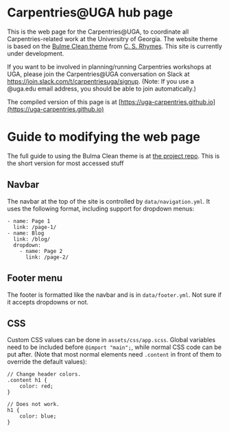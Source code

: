 # Carpentries@UGA hub page

This is the web page for the Carpentries@UGA, to coordinate all Carpentries-related work at the Universitry of Georgia. The website theme is based on the [Bulme Clean theme](https://github.com/chrisrhymes/bulma-clean-theme/) from [C. S. Rhymes](https://github.com/chrisrhymes/). This site is currently under development.

If you want to be involved in planning/running Carpentries workshops at UGA, please join the Carpentries@UGA conversation on Slack at https://join.slack.com/t/carpentriesuga/signup. (Note: If you use a @uga.edu email address, you should be able to join automatically.)

The compiled version of this page is at [https://uga-carpentries.github.io](https://uga-carpentries.github.io)

# Guide to modifying the web page

The full guide to using the Bulma Clean theme is at [the project repo]("https://github.com/chrisrhymes/bulma-clean-theme"). This is the short version for most accessed stuff

## Navbar
The navbar at the top of the site is controlled by `data/navigation.yml`. It uses the following format, including support for dropdown menus:
```
- name: Page 1
  link: /page-1/
- name: Blog
  link: /blog/
  dropdown: 
    - name: Page 2
      link: /page-2/
```

## Footer menu
The footer is formatted like the navbar and is in `data/footer.yml`. Not sure if it accepts dropdowns or not.

## CSS
Custom CSS values can be done in `assets/css/app.scss`. Global variables need to be included before `@import "main";`, while normal CSS code can be put after. (Note that most normal elements need `.content` in front of them to override the default values):
```
// Change header colors.
.content h1 {
    color: red;
}

// Does not work.
h1 {
    color: blue;
}
```

